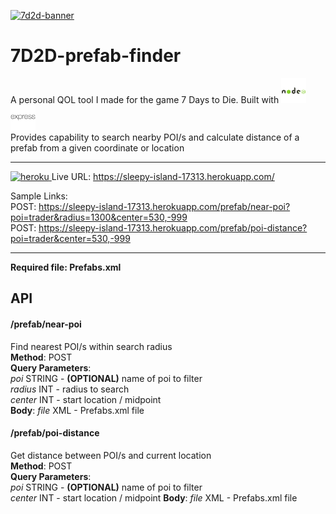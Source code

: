 <a href="https://7daystodie.com/" target="_blank" rel="noreferrer"> <img src="http://www.onrpg.com/wp-content/uploads/2016/04/7_days_to_die_668x227.jpg" alt="7d2d-banner" width="30" height="30"/> </a>


# 7D2D-prefab-finder
A personal QOL tool I made for the game 7 Days to Die. Built with <a href="https://nodejs.org" target="_blank" rel="noreferrer"> <img src="https://raw.githubusercontent.com/devicons/devicon/master/icons/nodejs/nodejs-original-wordmark.svg" alt="nodejs" width="40" height="40"/> </a> <a href="https://expressjs.com" target="_blank" rel="noreferrer"> <img src="https://raw.githubusercontent.com/devicons/devicon/master/icons/express/express-original-wordmark.svg" alt="express" width="40" height="40"/> </a> 
<br/>
Provides capability to search nearby POI/s and calculate distance of a prefab from a given coordinate or location

---

<a href="https://heroku.com" target="_blank" rel="noreferrer"> <img src="https://raw.githubusercontent.com/heroku/favicon/master/favicon.iconset/icon_32x32.png" alt="heroku" width="30" height="30"/> </a>
Live URL: https://sleepy-island-17313.herokuapp.com/      


Sample Links:
<br/>
POST: https://sleepy-island-17313.herokuapp.com/prefab/near-poi?poi=trader&radius=1300&center=530,-999
<br/>
POST: https://sleepy-island-17313.herokuapp.com/prefab/poi-distance?poi=trader&center=530,-999

---

**Required file: Prefabs.xml**
## API
#### /prefab/near-poi
Find nearest POI/s within search radius
<br/>
**Method**: POST
<br/>
**Query Parameters**: 
<br/>
*poi* STRING - **(OPTIONAL)** name of poi to filter
<br/>
*radius* INT - radius to search
<br/>
*center* INT - start location / midpoint
<br/>
**Body**: 
*file* XML - Prefabs.xml file
<br/>

#### /prefab/poi-distance
Get distance between POI/s and current location
<br/>
**Method**: POST 
<br/>
**Query Parameters**: 
<br/>
*poi* STRING - **(OPTIONAL)** name of poi to filter
<br/>
*center* INT - start location / midpoint
**Body**: 
*file* XML - Prefabs.xml file
<br/>

